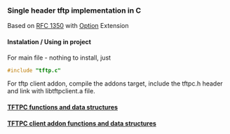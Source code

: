 ### Single header tftp implementation in C
Based on [RFC 1350](https://datatracker.ietf.org/doc/html/rfc1350) with [Option](https://datatracker.ietf.org/doc/html/rfc1782) Extension

#### Instalation / Using in project
For main file - nothing to install, just
```c
#include "tftp.c"
```

For tftp client addon, compile the addons target, include the tftpc.h header and link with libtftpclient.a file.

#### [TFTPC functions and data structures](docs.md)

#### [TFTPC client addon functions and data structures](addons/docs.md)

